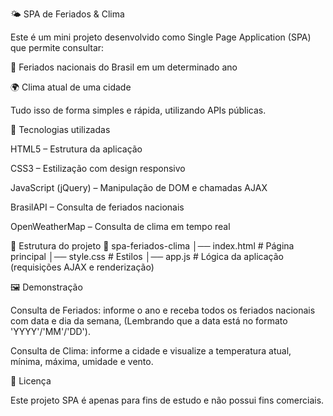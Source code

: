 🌤️ SPA de Feriados & Clima

Este é um mini projeto desenvolvido como Single Page Application (SPA) que permite consultar:

📅 Feriados nacionais do Brasil em um determinado ano

🌍 Clima atual de uma cidade

Tudo isso de forma simples e rápida, utilizando APIs públicas.

🚀 Tecnologias utilizadas

HTML5 – Estrutura da aplicação

CSS3 – Estilização com design responsivo

JavaScript (jQuery) – Manipulação de DOM e chamadas AJAX

BrasilAPI
 – Consulta de feriados nacionais

OpenWeatherMap
 – Consulta de clima em tempo real

📂 Estrutura do projeto
📁 spa-feriados-clima
│── index.html      # Página principal
│── style.css       # Estilos
│── app.js          # Lógica da aplicação (requisições AJAX e renderização)

🖼️ Demonstração

Consulta de Feriados: informe o ano e receba todos os feriados nacionais com data e dia da semana, (Lembrando que a data está no formato 'YYYY'/'MM'/'DD').

Consulta de Clima: informe a cidade e visualize a temperatura atual, mínima, máxima, umidade e vento.

📄 Licença

Este projeto SPA é apenas para fins de estudo e não possui fins comerciais.
